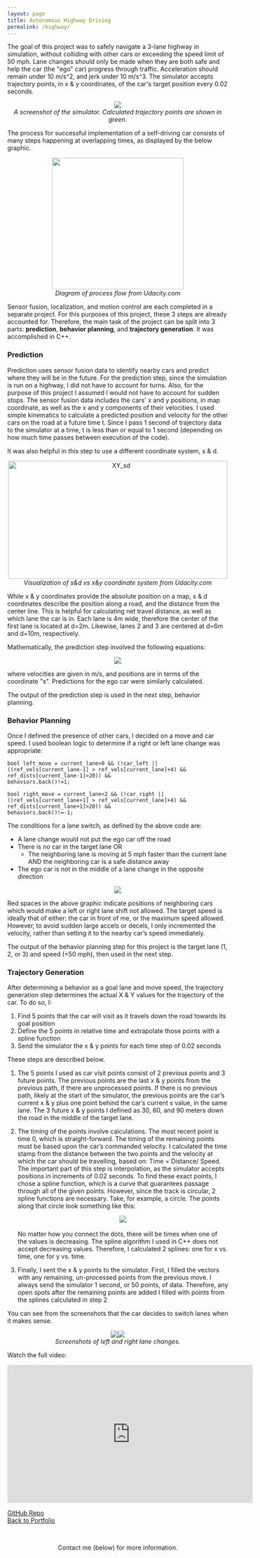 ```yaml
---
layout: page
title: Autonomous Highway Driving
permalink: /highway/
---
```

The goal of this project was to safely navigate a 3-lane highway in simulation, without colliding with other cars or exceeding the speed limit of 50 mph. Lane changes should only be made when they are both safe and help the car (the "ego" car) progress through traffic. Acceleration should remain under 10 m/s^2, and jerk under 10 m/s^3. The simulator accepts trajectory points, in x & y coordinates, of the car's target position every 0.02 seconds.

<center><img src="https://i.ibb.co/LhpM5jD/HWDriving-Trajectory.png"></center>
<center><i>A screenshot of the simulator. Calculated trajectory points are shown in green.</i></center>

The process for successful implementation of a self-driving car consists of many steps happening at overlapping times, as displayed by the below graphic.

<center><img src="https://i.ibb.co/qJyNHLS/Process-overview.png" width="300"></center>
<center><i>Diagram of process flow from Udacity.com</i></center>

Sensor fusion, localization, and motion control are each completed in a separate project. For this purposes of this project, these 3 steps are already accounted for.
Therefore, the main task of the project can be split into 3 parts: <b>prediction</b>, <b>behavior planning</b>, and <b>trajectory generation</b>. It was accomplished in C++.

### Prediction
Prediction uses sensor fusion data to identify nearby cars and predict where they will be in the future. For the prediction step, since the simulation is run on a highway, I did not have to account for turns. Also, for the purpose of this project I assumed I would not have to account for sudden stops. The sensor fusion data includes the cars' x and y positions, in map coordinate, as well as the x and y components of their velocities. I used simple kinematics to calculate a predicted position and velocity for the other cars on the road at a future time t. Since I pass 1 second of trajectory data to the simulator at a time, t is less than or equal to 1 second (depending on how much time passes between execution of the code). 

It was also helpful in this step to use a different coordinate system, s & d. 

<center><img src="https://live.staticflickr.com/65535/47955424321_06b97d9469.jpg" width="500" height="269" alt="XY_sd"></center>
<center><i>Visualization of s&d vs x&y coordinate system from Udacity.com</i></center>

While x & y coordinates provide the absolute position on a map, s & d coordinates describe the position along a road, and the distance from the center line. This is helpful for calculating net travel distance, as well as which lane the car is in. Each lane is 4m wide, therefore the center of the first lane is located at d=2m. Likewise, lanes 2 and 3 are centered at d=6m and d=10m, respectively.

Mathematically, the prediction step involved the following equations:
<center><img src="https://live.staticflickr.com/65535/47955520731_3d1085bd24.jpg"></center>

where velocities are given in m/s, and positions are in terms of the coordinate "s". Predictions for the ego car were similarly calculated.

The output of the prediction step is used in the next step, behavior planning.

### Behavior Planning
Once I defined the presence of other cars, I decided on a move and car speed. I used boolean logic to determine if a right or left lane change was appropriate:

<code>bool left_move = current_lane>0 && (!car_left || ((ref_vels[current_lane-1] > ref_vels[current_lane]+4) && ref_dists[current_lane-1]>20)) && behaviors.back()!=1;</code>

<code>bool right_move = current_lane<2 && (!car_right || ((ref_vels[current_lane+1] > ref_vels[current_lane]+4) && ref_dists[current_lane+1]>20)) && behaviors.back()!=-1;</code>

The conditions for a lane switch, as defined by the above code are:
* A lane change would not put the ego car off the road
* There is no car in the target lane OR 
    * The neighboring lane is moving at 5 mph faster than the current lane AND the neighboring car is a safe distance away
* The ego car is not in the middle of a lane change in the opposite direction

<center><img src="https://i.ibb.co/YQ2XdFL/Behavior-Planning.jpg"></center>

Red spaces in the above graphic indicate positions of neighboring cars which would make a left or right lane shift not allowed. The target speed is ideally that of either: the car in front of me, or the maximum speed allowed. However, to avoid sudden large accels or decels, I only incremented the velocity, rather than setting it to the nearby car’s speed immediately.

The output of the behavior planning step for this project is the target lane (1, 2, or 3) and speed (<50 mph), then used in the next step.

### Trajectory Generation
After determining a behavior as a goal lane and move speed, the trajectory generation step determines the actual X & Y values for the trajectory of the car. To do so, I:

1. Find 5 points that the car will visit as it travels down the road towards its goal position
2. Define the 5 points in relative time and extrapolate those points with a spline function
3. Send the simulator the x & y points for each time step of 0.02 seconds

These steps are described below.

1. The 5 points I used as car visit points consist of 2 previous points and 3 future points. The previous points are the last x & y points from the previous path, if there are unprocessed points. If there is no previous path, likely at the start of the simulator, the previous points are the car’s current x & y plus one point behind the car’s current s value, in the same lane. The 3 future x & y points I defined as 30, 60, and 90 meters down the road in the middle of the target lane.

2. The timing of the points involve calculations. The most recent point is time 0, which is straight-forward. The timing of the remaining points must be based upon the car’s commanded velocity. I calculated the time stamp from the distance between the two points and the velocity at which the car should be travelling, based on: Time = Distance/ Speed. <br>The important part of this step is interpolation, as the simulator accepts positions in increments of 0.02 seconds. To find these exact points, I chose a spline function, which is a curve that guarantees passage through all of the given points. However, since the track is circular, 2 spline functions are necessary. Take, for example, a circle. The points along that circle look something like this:<br><center><img src="https://live.staticflickr.com/65535/47955659341_6a95600f12.jpg"></center><br>No matter how you connect the dots, there will be times when one of the values is decreasing. The spline algorithm I used in C++ does not accept decreasing values. Therefore, I calculated 2 splines: one for x vs. time, one for y vs. time.

3. Finally, I sent the x & y points to the simulator. First, I filled the vectors with any remaining, un-processed points from the previous move. I always send the simulator 1 second, or 50 points, of data. Therefore, any open spots after the remaining points are added I filled with points from the splines calculated in step 2

You can see from the screenshots that the car decides to switch lanes when it makes sense.
<center><img src="https://i.ibb.co/THFCg5N/right-shift.png"><img src="https://i.ibb.co/WxKMPyM/left-shift.png"></center>
<center><i>Screenshots of left and right lane changes.</i></center>

Watch the full video:

<center><iframe width="560" height="315" src="https://www.youtube.com/embed/DQPjBo8q4xA" frameborder="0" allow="accelerometer; autoplay; encrypted-media; gyroscope; picture-in-picture" allowfullscreen></iframe></center>

[GitHub Repo](https://github.com/mmeyer95/Highway_Driving)<br>
[Back to Portfolio](https://meredithmeyer.info/)

<br><center>Contact me (below) for more information.</center>
